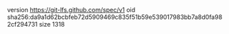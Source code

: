 version https://git-lfs.github.com/spec/v1
oid sha256:da9a1d62bcbfeb72d5909469c835f51b59e539017983bb7a8d0fa982cf294731
size 1318
